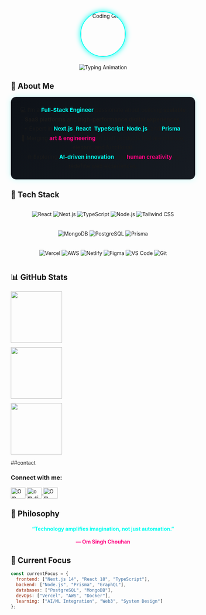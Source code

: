 <div align="center">

<!-- 🧠 Animated Intro Header -->
<div style="display: flex; flex-direction: column; align-items: center; justify-content: center; gap: 20px; margin-bottom: 30px;">
  <img src="https://i.gifer.com/4I9G.gif" alt="Coding GIF" width="120" height="120" style="border-radius: 50%; border: 2px solid #00fff0; box-shadow: 0 0 15px #00fff0;" />
  <img src="https://readme-typing-svg.herokuapp.com?font=Fira+Code&weight=600&size=28&pause=800&duration=4000&color=00FFF0&center=true&vCenter=true&width=600&height=60&lines=Hey+👋,+I'm+Om+Singh+Chouhan;Full-Stack+Engineer+%26+SaaS+Builder;Next.js+%7C+React+%7C+Node.js+%7C+Prisma" alt="Typing Animation"/>
</div>

</div>

## 🚀 About Me  

<div align="center" style="max-width: 850px; background: linear-gradient(135deg, #0d1117, #161b22); padding: 22px; border-radius: 14px; border: 1px solid #30363d; box-shadow: 0 0 18px rgba(0,255,240,0.2); font-size:15px; line-height:1.7;">
💻 I’m a <strong style="color:#00fff0;">Full-Stack Engineer</strong> passionate about building <strong>scalable SaaS platforms</strong> and <strong>high-performance digital experiences</strong>.<br/>
⚡ Expert in <strong style="color:#00fff0;">Next.js</strong>, <strong style="color:#00fff0;">React</strong>, <strong style="color:#00fff0;">TypeScript</strong>, <strong style="color:#00fff0;">Node.js</strong>, and <strong style="color:#00fff0;">Prisma</strong>.<br/>
🎨 Merging <strong style="color:#ff007f;">art & engineering</strong> to craft products that are intuitive, elegant, and functional.<br/>
🌐 Exploring <strong style="color:#00fff0;">AI-driven innovation</strong> and <strong style="color:#ff007f;">human creativity</strong> to redefine web experiences.
</div>

## 🧰 Tech Stack  

<div align="center" style="display:flex; flex-wrap:wrap; justify-content:center; gap:8px; margin-top:15px;">

<!-- Frontend & Backend -->
![React](https://img.shields.io/badge/React-20232A?style=for-the-badge&logo=react&logoColor=61DAFB)
![Next.js](https://img.shields.io/badge/Next.js-000000?style=for-the-badge&logo=next.js&logoColor=white)
![TypeScript](https://img.shields.io/badge/TypeScript-007ACC?style=for-the-badge&logo=typescript&logoColor=white)
![Node.js](https://img.shields.io/badge/Node.js-339933?style=for-the-badge&logo=nodedotjs&logoColor=white)
![Tailwind CSS](https://img.shields.io/badge/Tailwind_CSS-38B2AC?style=for-the-badge&logo=tailwind-css&logoColor=white)

<!-- Databases -->
![MongoDB](https://img.shields.io/badge/MongoDB-47A248?style=for-the-badge&logo=mongodb&logoColor=white)
![PostgreSQL](https://img.shields.io/badge/PostgreSQL-316192?style=for-the-badge&logo=postgresql&logoColor=white)
![Prisma](https://img.shields.io/badge/Prisma-2D3748?style=for-the-badge&logo=prisma&logoColor=white)

<!-- Cloud & Tools -->
![Vercel](https://img.shields.io/badge/Vercel-000000?style=for-the-badge&logo=vercel&logoColor=white)
![AWS](https://img.shields.io/badge/AWS-FF9900?style=for-the-badge&logo=amazon-aws&logoColor=white)
![Netlify](https://img.shields.io/badge/Netlify-00C7B7?style=for-the-badge&logo=netlify&logoColor=white)
![Figma](https://img.shields.io/badge/Figma-F24E1E?style=for-the-badge&logo=figma&logoColor=white)
![VS Code](https://img.shields.io/badge/VS_Code-007ACC?style=for-the-badge&logo=visual-studio-code&logoColor=white)
![Git](https://img.shields.io/badge/Git-F05032?style=for-the-badge&logo=git&logoColor=white)

</div>

## 📊 GitHub Stats  

<div align="center" style="display:flex; flex-direction:column; gap:12px; margin-top:12px; max-width:850px;">

<img height="140em" src="https://github-readme-stats.vercel.app/api?username=om-singh-ui&show_icons=true&theme=radical&hide_border=true&bg_color=0d1117&title_color=00fff0&icon_color=ff007f&text_color=ffffff" />
<img height="140em" src="https://github-readme-streak-stats.herokuapp.com?user=om-singh-ui&theme=radical&hide_border=true&background=0d1117&ring=00fff0&fire=ff007f&currStreakLabel=00fff0&dates=ffffff" />
<img height="140em" src="https://github-readme-stats.vercel.app/api/top-langs/?username=om-singh-ui&layout=compact&theme=radical&hide_border=true&bg_color=0d1117&title_color=00fff0&text_color=ffffff" />

</div>

##contact 

<h3 align="left">Connect with me:</h3>
<p align="left">
  <a href="https://www.linkedin.com/in/om-singh-chouhan-1a761a323" target="blank">
    <img align="center" src="https://raw.githubusercontent.com/rahuldkjain/github-profile-readme-generator/master/src/images/icons/Social/linked-in-alt.svg" alt="Om Singh Chouhan" height="30" width="40" />
  </a>
  <a href="https://www.instagram.com/om_singh_chouhan_" target="blank">
    <img align="center" src="https://raw.githubusercontent.com/rahuldkjain/github-profile-readme-generator/master/src/images/icons/Social/instagram.svg" alt="om_singh_chouhan" height="30" width="40" />
  </a>
  <a href="https://medium.com/@omchouhan227" target="blank">
    <img align="center" src="https://raw.githubusercontent.com/rahuldkjain/github-profile-readme-generator/master/src/images/icons/Social/medium.svg" alt="Om Singh Chouhan" height="30" width="40" />
  </a>
</p>



## 💫 Philosophy  

<div align="center" style="max-width:700px; font-size:14px; margin-top:12px;">
<h4 style="color:#00fff0;">“Technology amplifies imagination, not just automation.”</h4>
<p style="color:#ff007f; font-weight:bold;">— Om Singh Chouhan</p>
</div>

## 🎯 Current Focus  

```javascript
const currentFocus = {
  frontend: ["Next.js 14", "React 18", "TypeScript"],
  backend: ["Node.js", "Prisma", "GraphQL"],
  databases: ["PostgreSQL", "MongoDB"],
  devOps: ["Vercel", "AWS", "Docker"],
  learning: ["AI/ML Integration", "Web3", "System Design"]
};
